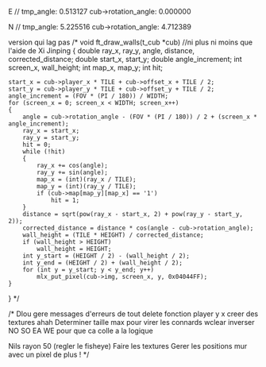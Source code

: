 E //
tmp_angle: 0.513127
cub->rotation_angle: 0.000000

N //
tmp_angle: 5.225516
cub->rotation_angle: 4.712389

version qui lag pas
/* void	ft_draw_walls(t_cub *cub) //ni plus ni moins que l'aide de Xi Jinping
{
	double	ray_x, ray_y, angle, distance, corrected_distance;
	double	start_x, start_y;
	double	angle_increment;
	int		screen_x, wall_height;
	int		map_x, map_y;
	int		hit;

	start_x = cub->player_x * TILE + cub->offset_x + TILE / 2;
	start_y = cub->player_y * TILE + cub->offset_y + TILE / 2;
	angle_increment = (FOV * (PI / 180)) / WIDTH;
	for (screen_x = 0; screen_x < WIDTH; screen_x++)
	{
		angle = cub->rotation_angle - (FOV * (PI / 180)) / 2 + (screen_x * angle_increment);
		ray_x = start_x;
		ray_y = start_y;
		hit = 0;
		while (!hit)
		{
			ray_x += cos(angle);
			ray_y += sin(angle);
			map_x = (int)(ray_x / TILE);
			map_y = (int)(ray_y / TILE);
			if (cub->map[map_y][map_x] == '1')
				hit = 1;
		}
		distance = sqrt(pow(ray_x - start_x, 2) + pow(ray_y - start_y, 2));
		corrected_distance = distance * cos(angle - cub->rotation_angle);
		wall_height = (TILE * HEIGHT) / corrected_distance;
		if (wall_height > HEIGHT)
			wall_height = HEIGHT;
		int	y_start = (HEIGHT / 2) - (wall_height / 2);
		int	y_end = (HEIGHT / 2) + (wall_height / 2);
		for (int y = y_start; y < y_end; y++)
			mlx_put_pixel(cub->img, screen_x, y, 0x04044FF);
	}
} */

/*
Dlou gere messages d'erreurs de tout
delete fonction player y x
creer des textures ahah
Determiner taille max pour virer les connards
wclear
inverser NO SO EA WE pour que ca colle a la logique

Nils rayon 50 (regler le fisheye)
Faire les textures
Gerer les positions
mur avec un pixel de plus !
*/